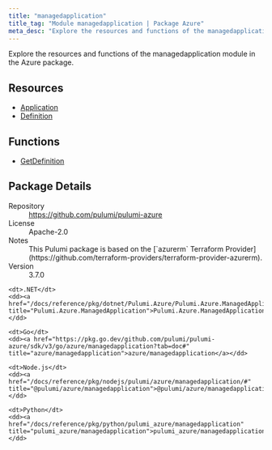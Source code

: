 ```yaml
---
title: "managedapplication"
title_tag: "Module managedapplication | Package Azure"
meta_desc: "Explore the resources and functions of the managedapplication module in the Azure package."
---
```


<!-- WARNING: this file was generated by Pulumi Docs Generator. -->
<!-- Do not edit by hand unless you're certain you know what you are doing! -->

Explore the resources and functions of the managedapplication module in the Azure package.

<h2 id="resources">Resources</h2>
<ul class="api">
    <li><a href="application" title="Application"><span class="symbol resource"></span>Application</a></li>
    <li><a href="definition" title="Definition"><span class="symbol resource"></span>Definition</a></li>
</ul>

<h2 id="functions">Functions</h2>
<ul class="api">
    <li><a href="getdefinition" title="GetDefinition"><span class="symbol function"></span>GetDefinition</a></li>
</ul>

<h2 id="package-details">Package Details</h2>
<dl class="package-details">
	<dt>Repository</dt>
	<dd><a href="https://github.com/pulumi/pulumi-azure">https://github.com/pulumi/pulumi-azure</a></dd>
	<dt>License</dt>
	<dd>Apache-2.0</dd>
	<dt>Notes</dt>
	<dd>This Pulumi package is based on the [`azurerm` Terraform Provider](https://github.com/terraform-providers/terraform-provider-azurerm).</dd>
	<dt>Version</dt>
	<dd>3.7.0</dd>
</dl>



<dl class="tabular">

    <dt>.NET</dt>
    <dd><a href="/docs/reference/pkg/dotnet/Pulumi.Azure/Pulumi.Azure.ManagedApplication.html" title="Pulumi.Azure.ManagedApplication">Pulumi.Azure.ManagedApplication</a></dd>

    <dt>Go</dt>
    <dd><a href="https://pkg.go.dev/github.com/pulumi/pulumi-azure/sdk/v3/go/azure/managedapplication?tab=doc#" title="azure/managedapplication">azure/managedapplication</a></dd>

    <dt>Node.js</dt>
    <dd><a href="/docs/reference/pkg/nodejs/pulumi/azure/managedapplication/#" title="@pulumi/azure/managedapplication">@pulumi/azure/managedapplication</a></dd>

    <dt>Python</dt>
    <dd><a href="/docs/reference/pkg/python/pulumi_azure/managedapplication" title="pulumi_azure/managedapplication">pulumi_azure/managedapplication</a></dd>

</dl>

